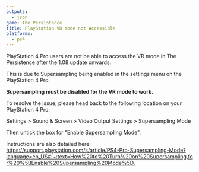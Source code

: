 ```yaml
---
outputs:
  - json
game: The Persistence
title: PlayStation VR mode not Accessible
platforms:
  - ps4
---
```

PlayStation 4 Pro users are not be able to access the VR mode in The Persistence after the 1.08 update onwards.

This is due to Supersampling being enabled in the settings menu on the PlayStation 4 Pro.

**Supersampling must be disabled for the VR mode to work.**

To resolve the issue, please head back to the following location on your PlayStation 4 Pro:

 Settings > Sound & Screen > Video Output Settings > Supersampling Mode

Then untick the box for "Enable Supersampling Mode". 

Instructions are also detailed here: <https://support.playstation.com/s/article/PS4-Pro-Supersampling-Mode?language=en_US#:~:text=How%20to%20Turn%20on%20Supersampling,for%20%5BEnable%20Supersampling%20Mode%5D.>